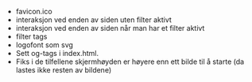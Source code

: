 - favicon.ico
- interaksjon ved enden av siden uten filter aktivt
- interaksjon ved enden av siden når man har et filter aktivt
- filter tags
- logofont som svg
- Sett og-tags i index.html.
- Fiks i de tilfellene skjermhøyden er høyere enn ett bilde til å starte (da lastes ikke resten av bildene)
